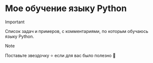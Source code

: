 # Мое обучение языку Python

> [!IMPORTANT]
> Список задач и примеров, с комментариями, по которым обучаюсь языку Python.

> [!NOTE]
> Поставьте звездочку ⭐ если для вас было полезно 🙂